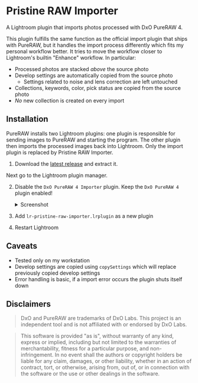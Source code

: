 # Pristine RAW Importer

A Lightroom plugin that imports photos processed with DxO PureRAW 4. 

This plugin fulfills the same function as the official import plugin that ships
with PureRAW, but it handles the import process differently which fits my
personal workflow better. It tries to move the workflow closer to Lightroom's
builtin "Enhance" workflow. In particular: 

- Processed photos are stacked *above* the source photo
- Develop settings are automatically copied from the source photo
  - Settings related to noise and lens correction are left untouched
- Collections, keywords, color, pick status are copied from the source photo
- *No* new collection is created on every import

## Installation

PureRAW installs two Lightroom plugins: one plugin is responsible for sending
images to PureRAW and starting the program. The other plugin then imports the
processed images back into Lightroom. Only the import plugin is replaced by
Pristine RAW Importer.

1. Download the [latest release](https://github.com/thomas001/lr-pristine-raw-importer/releases) and extract it.

Next go to the Lightroom plugin manager.

2. Disable the `DxO PureRAW 4 Importer` plugin. Keep the `DxO PureRAW 4` plugin enabled! 
   
   <details>
   
     <summary>Screenshot</summary>

     ![Lightroom plugin manager screenshot](docs/plugins.png) 
     
   </details>

3. Add `lr-pristine-raw-importer.lrplugin` as a new plugin
4. Restart Lightroom

## Caveats

- Tested only on my workstation
- Develop settings are copied using `copySettings` which will replace previously
  copied develop settings
- Error handling is basic, if a import error occurs the plugin shuts itself down 

## Disclaimers

> DxO and PureRAW are trademarks of DxO Labs. This project is an independent
> tool and is not affiliated with or endorsed by DxO Labs.

> This software is provided "as is", without warranty of any kind, express or
> implied, including but not limited to the warranties of merchantability,
> fitness for a particular purpose, and non-infringement. In no event shall the
> authors or copyright holders be liable for any claim, damages, or other
> liability, whether in an action of contract, tort, or otherwise, arising from,
> out of, or in connection with the software or the use or other dealings in the
> software.

